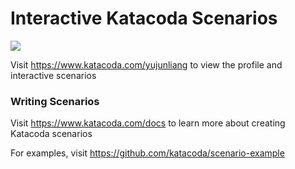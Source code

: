 # Interactive Katacoda Scenarios

[![](http://shields.katacoda.com/katacoda/yujunliang/count.svg)](https://www.katacoda.com/yujunliang "Get your profile on Katacoda.com")

Visit https://www.katacoda.com/yujunliang to view the profile and interactive scenarios

### Writing Scenarios
Visit https://www.katacoda.com/docs to learn more about creating Katacoda scenarios

For examples, visit https://github.com/katacoda/scenario-example
